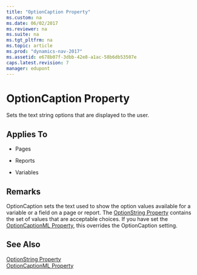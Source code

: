 ```yaml
---
title: "OptionCaption Property"
ms.custom: na
ms.date: 06/02/2017
ms.reviewer: na
ms.suite: na
ms.tgt_pltfrm: na
ms.topic: article
ms.prod: "dynamics-nav-2017"
ms.assetid: e678b07f-3dbb-42e8-a1ac-58b6db53507e
caps.latest.revision: 7
manager: edupont
---
```

# OptionCaption Property
Sets the text string options that are displayed to the user.  
  
## Applies To  
  
-   Pages  
  
-   Reports  
  
-   Variables  
  
## Remarks  
 OptionCaption sets the text used to show the option values available for a variable or a field on a page or report. The [OptionString Property](OptionString-Property.md) contains the set of values that are acceptable choices. If you have set the [OptionCaptionML Property](OptionCaptionML-Property.md), this overrides the OptionCaption setting.  
  
## See Also  
 [OptionString Property](OptionString-Property.md)   
 [OptionCaptionML Property](OptionCaptionML-Property.md)